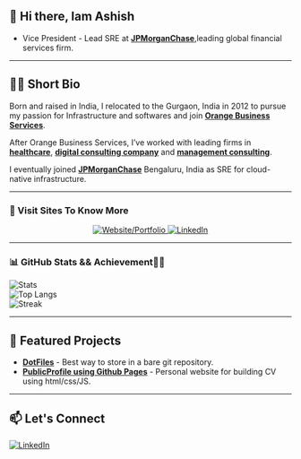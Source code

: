 ## 👋 Hi there, Iam Ashish

- Vice President - Lead SRE at [**JPMorganChase**](https://www.jpmorganchase.com/),leading global financial services firm.

---

## 🧑‍💼 Short Bio

Born and raised in India, I relocated to the Gurgaon, India in 2012 to pursue my passion for Infrastructure and softwares and join [**Orange Business Services**](https://www.orange-business.com/en).

After Orange Business Services, I’ve worked with leading firms in [**healthcare**](https://www.optum.com/en/), [**digital consulting company**](https://www.publicissapient.com/) and [**management consulting**](https://www.mckinsey.com/).

I eventually joined [**JPMorganChase**](https://www.jpmorganchase.com/) Bengaluru, India as SRE for cloud-native infrastructure.

---

### 👨 Visit Sites To Know More 

<div align="center">
  <a href="https://ashish60808.github.io/" target="_blank">
    <img src="https://img.shields.io/badge/🌐%20Website/Portfolio-%23F05033.svg?style=for-the-badge&logo=firefox&logoColor=white" alt="Website/Portfolio">
  </a>
  <a href="https://www.linkedin.com/in/ashishkumarsre/" target="_blank">
    <img src="https://img.shields.io/badge/🔗%20LinkedIn-%230A66C2.svg?style=for-the-badge&logo=linkedin&logoColor=white" alt="LinkedIn">
  </a>
</div>

---

### 📊 GitHub Stats && Achievement💫💫

![Stats](https://github-readme-stats.vercel.app/api?username=ashish60808&theme=prussian&show_icons=true&hide_border=true&count_private=true)  
![Top Langs](https://github-readme-stats.vercel.app/api/top-langs/?username=ashish60808&theme=prussian&show_icons=true&hide_border=true&layout=compact)  
![Streak](https://streak-stats.demolab.com?user=ashish60808&theme=prussian&hide_border=true)

---

## 🚀 Featured Projects
- [**DotFiles**](https://github.com/ashish60808/dotfiles) - Best way to store in a bare git repository.
- [**PublicProfile using Github Pages**](https://github.com/ashish60808/ashish60808.github.io) - Personal website for building CV using html/css/JS.
---

## 📫 Let's Connect
[![LinkedIn](https://img.shields.io/badge/LinkedIn-blue?style=for-the-badge&logo=linkedin)](https://www.linkedin.com/in/ashishkumarsre/)


<!--
**ashish60808/ashish60808** is a ✨ _special_ ✨ repository because its `README.md` (this file) appears on your GitHub profile.

Here are some ideas to get you started:

- 🔭 I’m currently working on ...
- 🌱 I’m currently learning ...
- 👯 I’m looking to collaborate on ...
- 🤔 I’m looking for help with ...
- 💬 Ask me about ...
- 📫 How to reach me: ...
- 😄 Pronouns: ...
- ⚡ Fun fact: ...
-->
